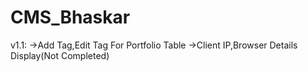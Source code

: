 # CMS_Bhaskar

v1.1: ->Add Tag,Edit Tag For Portfolio Table
	  ->Client IP,Browser Details Display(Not Completed)